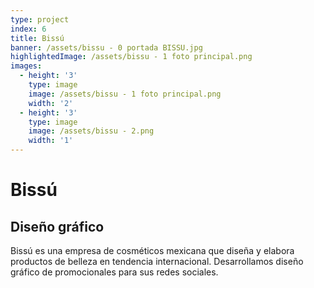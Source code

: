 ```yaml
---
type: project
index: 6
title: Bissú
banner: /assets/bissu - 0 portada BISSU.jpg
highlightedImage: /assets/bissu - 1 foto principal.png
images:
  - height: '3'
    type: image
    image: /assets/bissu - 1 foto principal.png
    width: '2'
  - height: '3'
    type: image
    image: /assets/bissu - 2.png
    width: '1'
---
```

# Bissú

## Diseño gráfico

Bissú es una empresa de cosméticos mexicana que diseña y elabora productos de belleza en tendencia internacional. Desarrollamos diseño gráfico de promocionales para sus redes sociales.
